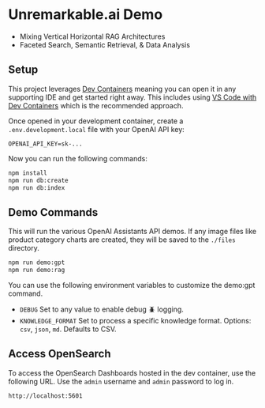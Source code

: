 
# Unremarkable.ai Demo

* Mixing Vertical Horizontal RAG Architectures
* Faceted Search, Semantic Retrieval, & Data Analysis


## Setup

This project leverages [Dev Containers](https://containers.dev/) meaning you can open it in any supporting IDE and get started right away. This includes using [VS Code with Dev Containers](https://www.youtube.com/watch?v=b1RavPr_878) which is the recommended approach.

Once opened in your development container, create a `.env.development.local` file with your OpenAI API key:

```
OPENAI_API_KEY=sk-...
```

Now you can run the following commands:

```bash
npm install
npm run db:create
npm run db:index
```

## Demo Commands

This will run the various OpenAI Assistants API demos. If any image files like product category charts are created, they will be saved to the `./files` directory. 

```bash
npm run demo:gpt
npm run demo:rag
```

You can use the following environment variables to customize the demo:gpt command.

- `DEBUG` Set to any value to enable debug 🪲 logging.
- `KNOWLEDGE_FORMAT` Set to process a specific knowledge format. Options: `csv`, `json`, `md`. Defaults to CSV.

## Access OpenSearch

To access the OpenSearch Dashboards hosted in the dev container, use the following URL. Use the `admin` username and `admin` password to log in.

```
http://localhost:5601
```
